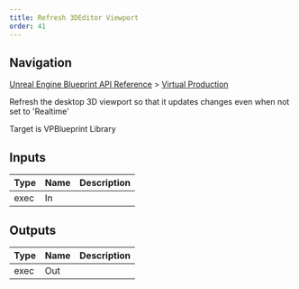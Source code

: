 ```yaml
---
title: Refresh 3DEditor Viewport
order: 41
---
```

## Navigation

[Unreal Engine Blueprint API Reference](https://dev.epicgames.com/documentation/en-us/unreal-engine/BlueprintAPI) > [Virtual Production](https://dev.epicgames.com/documentation/en-us/unreal-engine/BlueprintAPI/VirtualProduction)

Refresh the desktop 3D viewport so that it updates changes even when not set to 'Realtime'

Target is VPBlueprint Library

## Inputs

| Type | Name | Description |
| --- | --- | --- |
| exec | In |  |

## Outputs

| Type | Name | Description |
| --- | --- | --- |
| exec | Out |  |
